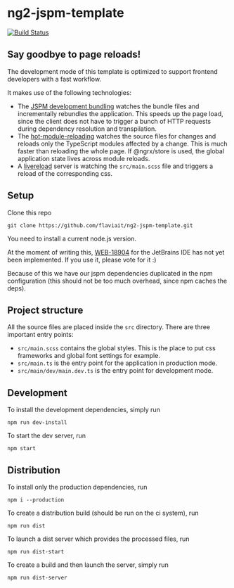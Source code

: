 # ng2-jspm-template

[![Build Status](https://travis-ci.org/flaviait/ng2-jspm-template.svg?branch=master)](https://travis-ci.org/flaviait/ng2-jspm-template)

## Say goodbye to page reloads!

The development mode of this template is optimized to support frontend
developers with a fast workflow.

It makes use of the following technologies:

* The [JSPM development bundling](http://jspm.io/0.17-beta-guide/development-bundling.html) watches the bundle files
and incrementally rebundles the application. This speeds up the page load, since the client does not have to trigger
a bunch of HTTP requests during dependency resolution and transpilation.
* The [hot-module-reloading](http://jspm.io/0.17-beta-guide/hot-reloading.html) watches the source files for changes
and reloads only the TypeScript modules affected by a change. This is much faster than reloading the whole page.
If @ngrx/store is used, the global application state lives across module reloads.
* A [livereload](http://livereload.com/) server is watching the `src/main.scss` file and triggers a reload of the corresponding css.

## Setup

Clone this repo

    git clone https://github.com/flaviait/ng2-jspm-template.git

You need to install a current node.js version.

At the moment of writing this, [WEB-18904](https://youtrack.jetbrains.com/issue/WEB-18904)
for the JetBrains IDE has not yet been implemented. If you use it, please vote for it :)

Because of this we have our jspm dependencies duplicated in the npm configuration (this
should not be too much overhead, since npm caches the deps).

## Project structure

All the source files are placed inside the `src` directory.
There are three important entry points:

* `src/main.scss` contains the global styles. This is the place to put css frameworks and global font settings for example.
* `src/main.ts` is the entry point for the application in production mode.
* `src/main/dev/main.dev.ts` is the entry point for development mode.

## Development

To install the development dependencies, simply run

    npm run dev-install

To start the dev server, run

    npm start

## Distribution

To install only the production dependencies, run

    npm i --production

To create a distribution build (should be run on the ci system), run

    npm run dist

To launch a dist server which provides the processed files, run

    npm run dist-start

To create a build and then launch the server, simply run

    npm run dist-server